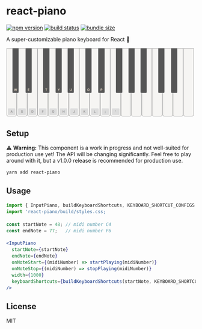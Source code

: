 # react-piano

[![npm version](https://img.shields.io/npm/v/react-piano.svg)](https://www.npmjs.com/package/react-piano)
[![build status](https://travis-ci.com/iqnivek/react-piano.svg?branch=master)](https://travis-ci.com/iqnivek/react-piano)
[![bundle size](https://img.shields.io/bundlephobia/min/react-piano.svg)](https://bundlephobia.com/result?p=react-piano)

A super-customizable piano keyboard for React 🎹

<img width="500" src="/demo/public/images/react-piano-screenshot.png" alt="react-piano screenshot" />

## Setup

⚠️ **Warning:** This component is a work in progress and not well-suited for production use yet! The API will be changing significantly. Feel free to play around with it, but a v1.0.0 release is recommended for production use.

```
yarn add react-piano
```

## Usage

```jsx
import { InputPiano, buildKeyboardShortcuts, KEYBOARD_SHORTCUT_CONFIGS } from 'react-piano';
import 'react-piano/build/styles.css;

const startNote = 48; // midi number C4
const endNote = 77;   // midi number F6

<InputPiano
  startNote={startNote}
  endNote={endNote}
  onNoteStart={(midiNumber) => startPlaying(midiNumber)}
  onNoteStop={(midiNumber) => stopPlaying(midiNumber)}
  width={1000}
  keyboardShortcuts={buildKeyboardShortcuts(startNote, KEYBOARD_SHORTCUT_CONFIGS.homeRow)}
/>
```

## License

MIT
